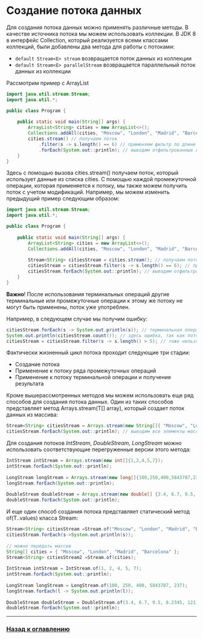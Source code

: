 # Создание потока данных
   
Для создания потока данных можно применять различные методы.
В качестве источника потока мы можем использовать коллекции.
В JDK 8 в интерфейс Collection, который реализуется всеми классами коллекций, были добавлены два метода для работы с потоками:

-   `default Stream<E> stream` возвращается поток данных из коллекции
-   `default Stream<E> parallelStream` возвращается параллельный поток данных из коллекции

Рассмотрим пример с ArrayList

```java
import java.util.stream.Stream;
import java.util.*;

public class Program {
 
    public static void main(String[] args) {
        ArrayList<String> cities = new ArrayList<>();
        Collections.addAll(cities, "Moscow", "London", "Madrid", "Barcelona");
        cities.stream() // получаем поток
            .filter(s -> s.length() == 6) // применяем фильтр по длине строки
            .forEach(System.out::println); // выводим отфильтрованные строки на консоль
    }
}
```

Здесь с помощью вызова cities.stream() получаем поток, который использует данные из списка cities.
С помощью каждой промежуточной операции, которая применяется к потоку, мы также можем получить поток с учетом модификаций.
Например, мы можем изменить предыдущий пример следующим образом:

```java
import java.util.stream.Stream;
import java.util.*;

public class Program {
 
    public static void main(String[] args) {
        ArrayList<String> cities = new ArrayList<>();
        Collections.addAll(cities, "Moscow", "London", "Madrid", "Barcelona");
         
        Stream<String> citiesStream = cities.stream(); // получаем поток
        citiesStream = citiesStream.filter(s -> s.length() == 6); // применяем фильтр по длине строки
        citiesStream.forEach(System.out::println); // выводим отфильтрованные строки на консоль
    }
}
```

**Важно**! После использования терминальных операций другие терминальные или
промежуточные операции к этому же потоку не могут быть применены, поток уже употреблен.

Например, в следующем случае мы получим ошибку:

```java
citiesStream.forEach(s -> System.out.println(s)); // терминальная операция употребляет поток
System.out.println(citiesStream.count()); // здесь ошибка, так как поток уже употреблен
citiesStream = citiesStream.filter(s -> s.length() > 5); // тоже нельзя, так как поток уже употреблен
```

Фактически жизненный цикл потока проходит следующие три стадии:

-   Создание потока
-   Применение к потоку ряда промежуточных операций
-   Применение к потоку терминальной операции и получение результата

Кроме вышерассмотренных методов мы можем использовать еще ряд способов для создания потока данных.
Один из таких способов представляет метод Arrays.stream(T[] array), который создает поток данных из массива:

```java
Stream<String> citiesStream = Arrays.stream(new String[]{ "Moscow", "London", "Madrid", "Barcelona" }) ;
citiesStream.forEach(System.out::println); // выводим все элементы массива
```

Для создания потоков _IntStream_, _DoubleStream_, _LongStream_ можно использовать соответствующие перегруженные версии этого метода:

```java
IntStream intStream = Arrays.stream(new int[]{1,2,4,5,7});
intStream.forEach(System.out::println);
 
LongStream longStream = Arrays.stream(new long[]{100,250,400,5843787,237});
longStream.forEach(System.out::println);
 
DoubleStream doubleStream = Arrays.stream(new double[] {3.4, 6.7, 9.5, 8.2345, 121});
doubleStream.forEach(System.out::println);
```

И еще один способ создания потока представляет статический метод of(T..values) класса Stream:

```java
Stream<String> citiesStream =Stream.of("Moscow", "London", "Madrid", "Barcelona");
citiesStream.forEach(s->System.out.println(s));
 
// можно передать массив
String[] cities = { "Moscow", "London", "Madrid", "Barcelona" };
Stream<String> citiesStream2 =Stream.of(cities);
        
IntStream intStream = IntStream.of(1, 2, 4, 5, 7);
intStream.forEach(System.out::println);
 
LongStream longStream = LongStream.of(100, 250, 400, 5843787, 237);
longStream.forEach(l -> System.out.println(l));
 
DoubleStream doubleStream = DoubleStream.of(3.4, 6.7, 9.5, 8.2345, 121);
doubleStream.forEach(System.out::println);
```

---

### [Назад к оглавлению](../README.md)